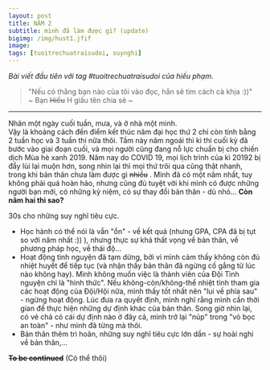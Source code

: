 ```yaml
---
layout: post
title: NĂM 2
subtitle: mình đã làm được gì? (update) 
bigimg: /img/hust1.jfif
image: 
tags: [tuoitrechuatraisudoi, suynghi]
---
```

_Bài viết đầu tiên với tag #tuoitrechuatraisudoi của hiếu phạm._

>"Nếu có thằng bạn nào của tôi vào đọc, hẳn sẽ tìm cách cà khịa :))"  
>         ~ Bạn ~~Hiếu~~ H giấu tên chia sẻ ~

***

Nhân một ngày cuối tuần, mưa, và ở nhà một mình.  
Vậy là khoảng cách đến điểm kết thúc năm đại học thứ 2 chỉ còn tính bằng 2 tuần học và 3 tuần thi nữa thôi.
Tầm này năm ngoái thì kì thi cuối kỳ đã bước vào giai đoạn cuối, và mọi người cũng đang nỗ lực chuẩn bị cho chiến dịch Mùa hè xanh 2019. 
Năm nay do COVID 19, mọi lịch trình của kì 20192 bị đẩy lùi lại muộn hơn, song nhìn lại thì mọi thứ trôi qua cũng thật nhanh, trong khi bản thân chưa làm được gì ~~nhiều~~ . Mình đã có một năm nhất, tuy không phải quá hoàn hảo, nhưng cũng đủ tuyệt vời khi mình có được những người bạn mới, có những kỷ niệm, có sự thay đổi bản thân - dù nhỏ...
**Còn năm hai thì sao?** 

30s cho những suy nghĩ tiêu cực.  

* Học hành có thể nói là vẫn "ổn" - về kết quả (nhưng GPA, CPA đã bị tụt so với năm nhất :)) ), nhưng thực sự khá thất vọng về bản thân, về phương pháp học, về thái độ...
* Hoạt động tình nguyện đã tạm dừng, bởi vì mình cảm thấy không còn đủ nhiệt huyết để tiếp tục (và nhận thấy bản thân đã ngừng cố gắng từ lúc nào không hay). Mình không muốn việc là thành viên của Đội Tình nguyện chỉ là "hình thức". Nếu không-còn/không-thể nhiệt tình tham gia các hoạt động của Đội/Hội nữa, mình thấy tốt nhất nên "lui về phía sau" - ngừng hoạt động. Lúc đưa ra quyết định, mình nghĩ rằng mình cần thời gian để thực hiện những dự định khác của bản thân. Song giờ nhìn lại, có vẻ chả có cái dự định nào ở đây cả, mình trở lại "núp" trong "vỏ bọc an toàn" - như mình đã từng mà thôi.  
* Bản thân thêm trì hoãn, những suy nghĩ tiêu cực lớn dần - sự hoài nghi về bản thân,...  

~~**To be continued**~~ (Có thể thôi)



